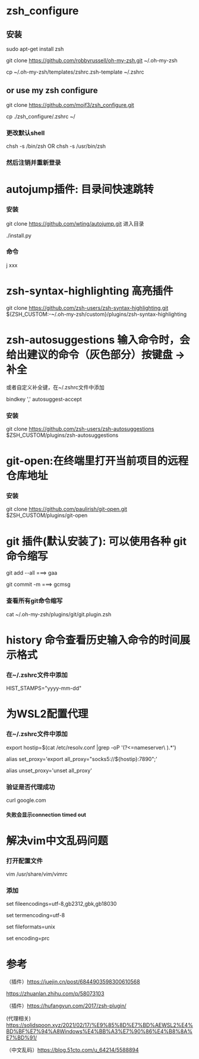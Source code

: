 # zsh_configure

## 安装
sudo apt-get install zsh

git clone https://github.com/robbyrussell/oh-my-zsh.git ~/.oh-my-zsh

cp ~/.oh-my-zsh/templates/zshrc.zsh-template ~/.zshrc

## or use my zsh configure
git clone https://github.com/mojf3/zsh_configure.git

cp ./zsh_configure/.zshrc ~/

### 更改默认shell
chsh -s /bin/zsh OR chsh -s /usr/bin/zsh

### 然后注销并重新登录

# autojump插件: 目录间快速跳转
### 安装
git clone https://github.com/wting/autojump.git
进入目录

./install.py
### 命令
j xxx

# zsh-syntax-highlighting 高亮插件
git clone https://github.com/zsh-users/zsh-syntax-highlighting.git ${ZSH_CUSTOM:-~/.oh-my-zsh/custom}/plugins/zsh-syntax-highlighting

# zsh-autosuggestions 输入命令时，会给出建议的命令（灰色部分）按键盘 → 补全
或者自定义补全键，在~/.zshrc文件中添加

bindkey ',' autosuggest-accept

### 安装
git clone https://github.com/zsh-users/zsh-autosuggestions $ZSH_CUSTOM/plugins/zsh-autosuggestions

# git-open:在终端里打开当前项目的远程仓库地址
### 安装
git clone https://github.com/paulirish/git-open.git $ZSH_CUSTOM/plugins/git-open

# git 插件(默认安装了): 可以使用各种 git 命令缩写
git add --all ===> gaa

git commit -m ===> gcmsg

### 查看所有git命令缩写
cat ~/.oh-my-zsh/plugins/git/git.plugin.zsh

# history 命令查看历史输入命令的时间展示格式
### 在~/.zshrc文件中添加
HIST_STAMPS="yyyy-mm-dd"

# 为WSL2配置代理
### 在~/.zshrc文件中添加
export hostip=$(cat /etc/resolv.conf |grep -oP '(?<=nameserver\ ).*')

alias set_proxy='export all_proxy="socks5://${hostip}:7890";'

alias unset_proxy='unset all_proxy'

### 验证是否代理成功
curl google.com
#### 失败会显示connection timed out

# 解决vim中文乱码问题
### 打开配置文件
vim /usr/share/vim/vimrc

### 添加
set fileencodings=utf-8,gb2312,gbk,gb18030

set termencoding=utf-8

set fileformats=unix

set encoding=prc

# 参考
（插件）https://juejin.cn/post/6844903598300610568

https://zhuanlan.zhihu.com/p/58073103

（插件）https://hufangyun.com/2017/zsh-plugin/

(代理相关) https://solidspoon.xyz/2021/02/17/%E9%85%8D%E7%BD%AEWSL2%E4%BD%BF%E7%94%A8Windows%E4%BB%A3%E7%90%86%E4%B8%8A%E7%BD%91/

（中文乱码）https://blog.51cto.com/u_64214/5588894
